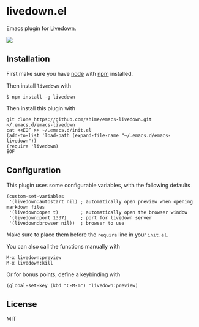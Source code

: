 # livedown.el

Emacs plugin for [Livedown](https://github.com/shime/livedown).

![](https://twobucks.co/assets/emacs-livedown.gif)

## Installation

First make sure you have [node](http://nodejs.org/) with [npm](https://www.npmjs.org/) installed.

Then install `livedown` with

    $ npm install -g livedown

Then install this plugin with

```shell
git clone https://github.com/shime/emacs-livedown.git ~/.emacs.d/emacs-livedown
cat <<EOF >> ~/.emacs.d/init.el
(add-to-list 'load-path (expand-file-name "~/.emacs.d/emacs-livedown"))
(require 'livedown)
EOF
```

## Configuration

This plugin uses some configurable variables, with the following defaults

```elisp
(custom-set-variables
 '(livedown:autostart nil) ; automatically open preview when opening markdown files 
 '(livedown:open t)        ; automatically open the browser window
 '(livedown:port 1337)     ; port for livedown server
 '(livedown:browser nil))  ; browser to use
```

Make sure to place them before the `require` line in your `init.el`.

You can also call the functions manually with

```elisp
M-x livedown:preview
M-x livedown:kill
```

Or for bonus points, define a keybinding with

```elisp
(global-set-key (kbd "C-M-m") 'livedown:preview)
```

## License

MIT
